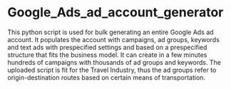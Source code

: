 # Google_Ads_ad_account_generator
This python script is used for bulk generating an entire Google Ads ad account. It populates the account with campaigns, ad groups, keywords and text ads with prespecified settings and based on a prespecified structure that fits the business model. It can create in a few minutes hundreds of campaigns with thousands of ad groups and keywords. The uploaded script is fit for the Travel Industry, thus the ad groups refer to origin-destination routes based on certain means of transportation.
